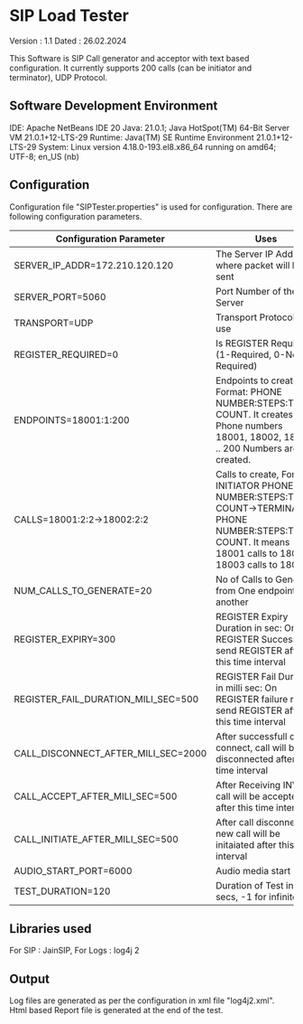 SIP Load Tester
===============
Version	: 1.1
Dated	: 26.02.2024

This Software is SIP Call generator and acceptor with text based configuration. It currently supports 200 calls (can be initiator and terminator), UDP Protocol.

## Software Development Environment
IDE: Apache NetBeans IDE 20
Java: 21.0.1; Java HotSpot(TM) 64-Bit Server VM 21.0.1+12-LTS-29
Runtime: Java(TM) SE Runtime Environment 21.0.1+12-LTS-29
System: Linux version 4.18.0-193.el8.x86_64 running on amd64; UTF-8; en_US (nb)

## Configuration
Configuration file "SIPTester.properties" is used for configuration. There are following configuration parameters.

| Configuration Parameter            | Uses |
| -----------------------            | ---- |
| SERVER_IP_ADDR=172.210.120.120     | The Server IP Address where packet will be sent |
| SERVER_PORT=5060                   | Port Number of the Server                       |
| TRANSPORT=UDP                      | Transport Protocol to use                      |
| REGISTER_REQUIRED=0                | Is REGISTER Required (1-Required, 0-Not Required) | 
| ENDPOINTS=18001:1:200              | Endpoints to create, Format: PHONE NUMBER:STEPS:TOTAL COUNT. It creates Phone numbers 18001, 18002, 18003 .. 200 Numbers are created.                      |
| CALLS=18001:2:2->18002:2:2         | Calls to create, Format: INITIATOR PHONE NUMBER:STEPS:TOTAL COUNT->TERMINATOR PHONE NUMBER:STEPS:TOTAL COUNT. It means 18001 calls to 18002, 18003 calls to 18004.                     |
| NUM_CALLS_TO_GENERATE=20           | No of Calls to Generate from One endpoint to another                        |
| REGISTER_EXPIRY=300                | REGISTER Expiry Duration in sec: On REGISTER Success re send REGISTER after this time interval                        |
| REGISTER_FAIL_DURATION_MILI_SEC=500| REGISTER Fail Duration in milli sec: On REGISTER failure re send REGISTER after this time interval                        |
| CALL_DISCONNECT_AFTER_MILI_SEC=2000| After successfull call connect, call will be disconnected after this time interval                        |
| CALL_ACCEPT_AFTER_MILI_SEC=500     | After Receiving INVITE, call will be accepted after this time interval                        |
| CALL_INITIATE_AFTER_MILI_SEC=500   | After call disconnect, new call will be initaiated after this time interval            |
| AUDIO_START_PORT=6000              | Audio media start port |
| TEST_DURATION=120                  | Duration of Test in secs, -1 for infinite |

## Libraries used
For SIP  : JainSIP,
For Logs : log4j 2

## Output
Log files are generated as per the configuration in xml file "log4j2.xml". Html based Report file is generated at the end of the test.
